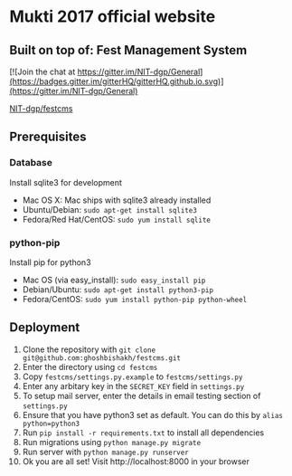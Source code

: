 # Mukti 2017 official website


## Built on top of: Fest Management System

[![Join the chat at https://gitter.im/NIT-dgp/General](https://badges.gitter.im/gitterHQ/gitterHQ.github.io.svg)](https://gitter.im/NIT-dgp/General)

[NIT-dgp/festcms](https://github.com/NIT-dgp/festcms/)

## Prerequisites

### Database

Install sqlite3 for development

* Mac OS X: Mac ships with sqlite3 already installed
* Ubuntu/Debian: `sudo apt-get install sqlite3`
* Fedora/Red Hat/CentOS: `sudo yum install sqlite`

### python-pip

Install pip for python3

* Mac OS (via easy_install): `sudo easy_install pip` 
* Debian/Ubuntu: `sudo apt-get install python3-pip`
* Fedora/CentOS: `sudo yum install python-pip python-wheel`

## Deployment

1. Clone the repository with `git clone git@github.com:ghoshbishakh/festcms.git`
2. Enter the directory using `cd festcms`
3. Copy `festcms/settings.py.example` to `festcms/settings.py`
4. Enter any arbitary key in the `SECRET_KEY` field in `settings.py`
5. To setup mail server, enter the details in email testing section of `settings.py`
6. Ensure that you have python3 set as default. You can do this by `alias python=python3`
7. Run `pip install -r requirements.txt` to install all dependencies
8. Run migrations using `python manage.py migrate`
9. Run server with `python manage.py runserver`
10. Ok you are all set! Visit http://localhost:8000 in your browser
